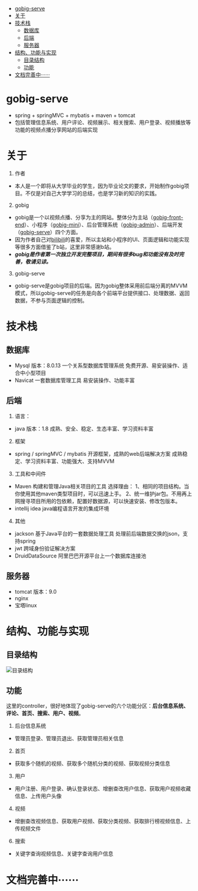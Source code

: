 <!-- TOC -->

- [gobig-serve](#gobig-serve)
- [关于](#%E5%85%B3%E4%BA%8E)
- [技术栈](#%E6%8A%80%E6%9C%AF%E6%A0%88)
    - [数据库](#%E6%95%B0%E6%8D%AE%E5%BA%93)
    - [后端](#%E5%90%8E%E7%AB%AF)
    - [服务器](#%E6%9C%8D%E5%8A%A1%E5%99%A8)
- [结构、功能与实现](#%E7%BB%93%E6%9E%84%E5%8A%9F%E8%83%BD%E4%B8%8E%E5%AE%9E%E7%8E%B0)
    - [目录结构](#%E7%9B%AE%E5%BD%95%E7%BB%93%E6%9E%84)
    - [功能](#%E5%8A%9F%E8%83%BD)
- [文档完善中······](#%E6%96%87%E6%A1%A3%E5%AE%8C%E5%96%84%E4%B8%AD%C2%B7%C2%B7%C2%B7%C2%B7%C2%B7%C2%B7)

<!-- /TOC -->

# gobig-serve
- spring + springMVC + mybatis + maven + tomcat
- 包括管理信息系统、用户评论、视频展示、相关搜索、用户登录、视频播放等功能的视频点播分享网站的后端实现

# 关于
1. 作者
- 本人是一个即将从大学毕业的学生，因为毕业论文的要求，开始制作gobig项目。不仅是对自己大学学习的总结，也是学习新的知识的实践。

2. gobig
- gobig是一个以视频点播、分享为主的网站。整体分为主站（[gobig-front-end](https://github.com/SHGgo/gobig-front-end)）、小程序（[gobig-mini](https://github.com/SHGgo/gobig-front-end)）、后台管理系统（[gobig-admin](https://github.com/SHGgo/gobig-front-end)）、后端开发（[gobig-serve](https://github.com/SHGgo/gobig-serve)）四个方面。
- 因为作者自己对[bilibili](https://www.bilibili.com/)的喜爱，所以主站和小程序的UI、页面逻辑和功能实现等很多方面借鉴了b站，这里非常感谢b站。
- ***gobig是作者第一次独立开发完整项目，期间有很多bug和功能没有及时完善，敬请见谅。***

3. gobig-serve
- gobig-serve是gobig项目的后端。因为gobig整体采用前后端分离的MVVM模式，所以gobig-serve的任务是向各个前端平台提供接口、处理数据、返回数据，不参与页面逻辑的控制。

# 技术栈

## 数据库
- Mysql
版本：8.0.13
一个关系型数据库管理系统
免费开源、易安装操作、适合中小型项目
- Navicat
一套数据库管理工具
易安装操作、功能丰富

## 后端
1. 语言：
- java 
版本：1.8
成熟、安全、稳定、生态丰富、学习资料丰富
2. 框架
- spring / springMVC / mybatis
开源框架，成熟的web后端解决方案
成熟稳定、学习资料丰富、功能强大、支持MVVM
3. 工具和中间件
- Maven
构建和管理Java相关项目的工具
选择理由：
1、相同的项目结构。当你使用其他maven类型项目时，可以迅速上手。
2、统一维护jar包。不用再上网搜寻项目所用的包依赖，配置好数据源，可以快速安装、修改包版本。
- intellij idea
java编程语言开发的集成环境
4. 其他
- jackson
基于Java平台的一套数据处理工具
处理前后端数据交换的json，支持spring
- jwt
跨域身份验证解决方案
- DruidDataSource
阿里巴巴开源平台上一个数据库连接池

## 服务器
- tomcat
版本：9.0
- nginx
- 宝塔linux

# 结构、功能与实现

## 目录结构
![目录结构](https://img-blog.csdnimg.cn/202004251728581.png?x-oss-process=image/watermark,type_ZmFuZ3poZW5naGVpdGk,shadow_10,text_aHR0cHM6Ly9ibG9nLmNzZG4ubmV0L3FxXzQxNzg1OTIy,size_16,color_FFFFFF,t_70)

## 功能
这里的controller，很好地体现了gobig-serve的六个功能分区：**后台信息系统、评论、首页、搜索、用户、视频**。
1. 后台信息系统
- 管理员登录、管理员退出、获取管理员相关信息
2. 首页
- 获取多个随机的视频、获取多个随机分类的视频、获取视频分类信息
3. 用户
- 用户注册、用户登录、确认登录状态、增删查改用户信息、获取用户视频收藏信息、上传用户头像
4. 视频
- 增删查改视频信息、获取用户视频、获取分类视频、获取排行榜视频信息、上传视频文件
6. 搜索
- 关键字查询视频信息、关键字查询用户信息

# 文档完善中······



